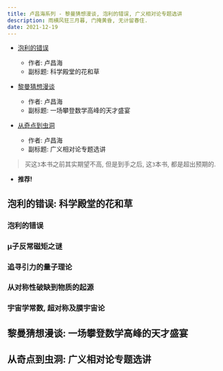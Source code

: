 ```yaml
---
title: 卢昌海系列 - 黎曼猜想漫谈, 泡利的错误, 广义相对论专题选讲
description: 雨横风狂三月暮, 门掩黄昏, 无计留春住.
date: 2021-12-19
---
```


* [泡利的错误](https://book.douban.com/subject/30333795/)
  - 作者: 卢昌海
  - 副标题: 科学殿堂的花和草

* [黎曼猜想漫谈](https://book.douban.com/subject/26849607/)
  - 作者: 卢昌海
  - 副标题: 一场攀登数学高峰的天才盛宴

* [从奇点到虫洞](https://book.douban.com/subject/25775689/)
  - 作者: 卢昌海
  - 副标题: 广义相对论专题选讲

> 买这`3`本书之前其实期望不高, 但是到手之后, 这`3`本书, 都是超出预期的.

* **推荐!**

## 泡利的错误: 科学殿堂的花和草

### 泡利的错误

### μ子反常磁矩之谜

### 追寻引力的量子理论

### 从对称性破缺到物质的起源

### 宇宙学常数, 超对称及膜宇宙论

## 黎曼猜想漫谈: 一场攀登数学高峰的天才盛宴

## 从奇点到虫洞: 广义相对论专题选讲
